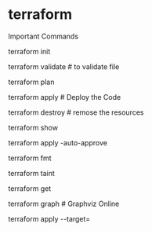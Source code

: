 # terraform

Important Commands

terraform init

terraform validate  # to validate file

terraform plan 

terraform apply # Deploy the Code

terraform destroy # remose the resources

terraform show

terraform apply -auto-approve

terraform fmt 

terraform taint 

terraform get

terraform graph # Graphviz Online

terraform apply --target=

